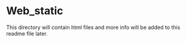 # Web_static
This directory will contain html files and more info will be added to this readme file later.

